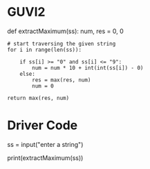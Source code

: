 # GUVI2
def extractMaximum(ss): 
    num, res = 0, 0
      
    # start traversing the given string  
    for i in range(len(ss)): 
          
        if ss[i] >= "0" and ss[i] <= "9": 
            num = num * 10 + int(int(ss[i]) - 0) 
        else: 
            res = max(res, num) 
            num = 0
          
    return max(res, num) 
  
# Driver Code 
ss = input("enter a string")
  
print(extractMaximum(ss)) 
